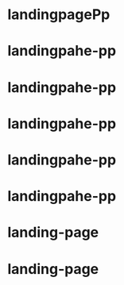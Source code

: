 # landingpagePp
# landingpahe-pp
# landingpahe-pp
# landingpahe-pp
# landingpahe-pp
# landingpahe-pp
# landing-page
# landing-page
